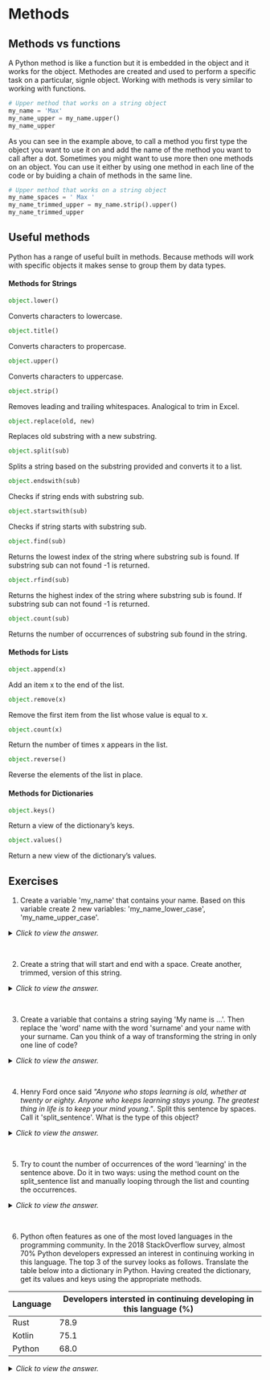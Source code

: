# Methods

## Methods vs functions

A Python method is like a function but it is embedded in the object and it works for the object. Methodes are created and used to perform a specific task on a particular, signle object. Working with methods is very similar to working with functions.

```python
# Upper method that works on a string object
my_name = 'Max'
my_name_upper = my_name.upper()
my_name_upper
```

As you can see in the example above, to call a method you first type the object you want to use it on and add the name of the method you want to call after a dot. Sometimes you might want to use more then one methods on an object. You can use it either by using one method in each line of the code or by buiding a chain of methods in the same line.


```python
# Upper method that works on a string object
my_name_spaces = ' Max '
my_name_trimmed_upper = my_name.strip().upper()
my_name_trimmed_upper
```

## Useful methods

Python has a range of useful built in methods. Because methods will work with specific objects it makes sense to group them by data types.

#### Methods for Strings

```python
object.lower()
```

Converts characters to lowercase.

```python
object.title()
```

Converts characters to propercase.

```python
object.upper()
```

Converts characters to uppercase.

```python
object.strip()
```

Removes leading and trailing whitespaces. Analogical to trim in Excel.

```python
object.replace(old, new)
```

Replaces old substring with a new substring.

```python
object.split(sub)
```

Splits a string based on the substring provided and converts it to a list.

```python
object.endswith(sub)
```

Checks if string ends with substring sub.

```python
object.startswith(sub)
```

Checks if string starts with substring sub.

```python
object.find(sub)
```

Returns the lowest index of the string where substring sub is found. If substring sub can not found -1 is returned.

```python
object.rfind(sub)
```

Returns the highest index of the string where substring sub is found. If substring sub can not found -1 is returned.

```python
object.count(sub)
```

Returns the number of occurrences of substring sub found in the string.

#### Methods for Lists

```python
object.append(x)
```

Add an item x to the end of the list.

```python
object.remove(x)
```

Remove the first item from the list whose value is equal to x.

```python
object.count(x)
```

Return the number of times x appears in the list.

```python
object.reverse()
```

Reverse the elements of the list in place.

#### Methods for Dictionaries

```python
object.keys()
```

Return a view of the dictionary’s keys.

```python
object.values()
```

Return a new view of the dictionary’s values.

## Exercises

1) Create a variable 'my_name' that contains your name. Based on this variable create 2 new variables: 'my_name_lower_case', 'my_name_upper_case'.
<details><summary><i>Click to view the answer.</i></summary>
<p>

```python
my_name = 'Max'
my_name_lower_case = my_name.lower()
my_name_upper_case = my_name.upper()
```

</p>
</details>
<p>&nbsp;</p>

2) Create a string that will start and end with a space. Create another, trimmed, version of this string.
<details><summary><i>Click to view the answer.</i></summary>
<p>

```python
some_string = ' Text '
some_string_trimmed = some_string.strip()
```

</p>
</details>
<p>&nbsp;</p>

3) Create a variable that contains a string saying 'My name is ...'. Then replace the 'word' name with the word 'surname' and your name with your surname. Can you think of a way of transforming the string in only one line of code?
<details><summary><i>Click to view the answer.</i></summary>
<p>

```python
my_name_sentence = 'My name is Max'

my_surname_sentence = my_name_sentence.replace('name', 'surname')
my_surname_sentence = my_surname_sentence.replace('Max', 'Kozlowski')

my_surname_sentence2 = my_name_sentence.replace('name', 'surname').replace('Max', 'Kozlowski')
```

</p>
</details>
<p>&nbsp;</p>

4) Henry Ford once said <i>"Anyone who stops learning is old, whether at twenty or eighty. Anyone who keeps learning stays young. The greatest thing in life is to keep your mind young."</i>. Split this sentence by spaces. Call it 'split_sentence'. What is the type of this object?
<details><summary><i>Click to view the answer.</i></summary>
<p>

```python
sentence = 'Anyone who stops learning is old, whether at twenty or eighty. Anyone who keeps learning stays young. The greatest thing in life is to keep your mind young.'

split_sentence = sentence.split(' ')
type(split_sentence)
```

</p>
</details>
<p>&nbsp;</p>

5) Try to count the number of occurrences of the word 'learning' in the sentence above. Do it in two ways: using the method count on the split_sentence list and manually looping through the list and counting the occurrences.
<details><summary><i>Click to view the answer.</i></summary>
<p>

```python
split_sentence.count('learning')

x=0
for word in split_sentence:
  if word == 'learning':
    x+=1
```

</p>
</details>
<p>&nbsp;</p>

6) Python often features as one of the most loved languages in the programming community. In the 2018 StackOverflow survey, almost 70% Python developers expressed an interest in continuing working in this language. The top 3 of the survey looks as follows. Translate the table below into a dictionary in Python. Having created the dictionary, get its values and keys using the appropriate methods.

| Language  | Developers intersted in continuing developing in this language (%) |
| ------------- | ------------- |
| Rust  | 78.9  |
| Kotlin  | 75.1 |
| Python  | 68.0  |

<details><summary><i>Click to view the answer.</i></summary>
<p>

```python
loved_programming_languages = {'Rust':78.9, 'Kotlin':75.1, 'Python':68.0}
loved_programming_languages.keys()
loved_programming_languages.values()
```

</p>
</details>
<p>&nbsp;</p>

